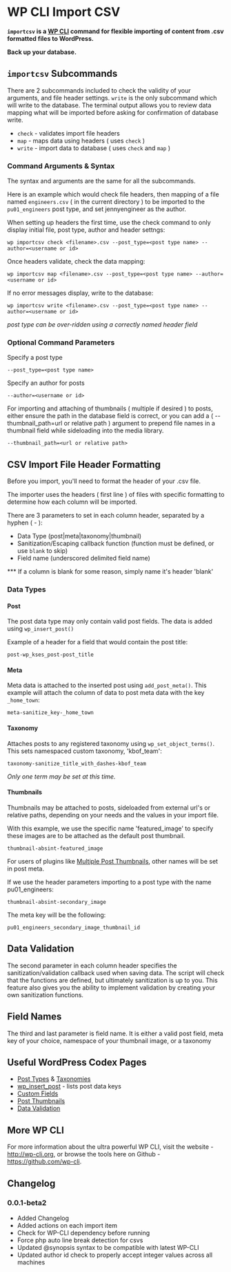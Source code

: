 WP CLI Import CSV
=================

**`importcsv` is a [WP CLI](http://wp-cli.org) command for flexible importing of content from .csv formatted files to WordPress.**

**Back up your database.**

`importcsv` Subcommands
-----------------------

There are 2 subcommands included to check the validity of your arguments, and file header settings. `write` is the only subcommand which will write to the database. The terminal output allows you to review data mapping what will be imported before asking for confirmation of database write.

* `check` - validates import file headers
* `map` - maps data using headers ( uses `check` )
* `write` - import data to database ( uses `check` and `map` )

### Command Arguments & Syntax

The syntax and arguments are the same for all the subcommands.

Here is an example which would check file headers, then mapping of a file named `engineers.csv` ( in the current directory ) to be imported to the `pu01_engineers` post type, and set jennyengineer as the author.

When setting up headers the first time, use the check command to only display initial file, post type, author and header settngs:

    wp importcsv check <filename>.csv --post_type=<post type name> --author=<username or id>

Once headers validate, check the data mapping:

    wp importcsv map <filename>.csv --post_type=<post type name> --author=<username or id>

If no error messages display, write to the database:

    wp importcsv write <filename>.csv --post_type=<post type name> --author=<username or id>

*post type can be over-ridden using a correctly named header field*

### Optional Command Parameters

Specify a post type

    --post_type=<post type name>

Specify an author for posts

    --author=<username or id>

For importing and attaching of thumbnails ( multiple if desired ) to posts, either ensure the path in the database field is correct, or you can add a ( --thumbnail_path=url or relative path ) argument to prepend file names in a thumbnail field while sideloading into the media library.

    --thumbnail_path=<url or relative path>

CSV Import File Header Formatting
---------------------------------

Before you import, you'll need to format the header of your .csv file.

The importer uses the headers ( first line ) of files with specific formatting to determine how each column will be imported.

There are 3 parameters to set in each column header, separated by a hyphen ( - ):

* Data Type (post|meta|taxonomy|thumbnail)
* Sanitization/Escaping callback function (function must be defined, or use `blank` to skip)
* Field name (underscored delimited field name)

*** If a column is blank for some reason, simply name it's header 'blank'

### Data Types

#### Post

The post data type may only contain valid post fields. The data is added using `wp_insert_post()`

Example of a header for a field that would contain the post title:

    post-wp_kses_post-post_title

#### Meta

Meta data is attached to the inserted post using `add_post_meta()`. This example will attach the column of data to post meta data with the key `_home_town`:

    meta-sanitize_key-_home_town

#### Taxonomy

Attaches posts to any registered taxonomy using `wp_set_object_terms()`. This sets namespaced custom taxonomy, 'kbof_team':

    taxonomy-sanitize_title_with_dashes-kbof_team

*Only one term may be set at this time.*

#### Thumbnails

Thumbnails may be attached to posts, sideloaded from external url's or relative paths, depending on your needs and the values in your import file.

With this example, we use the specific name 'featured_image' to specify these images are to be attached as the default post thumbnail.

    thumbnail-absint-featured_image

For users of plugins like [Multiple Post Thumbnails](https://github.com/voceconnect/multi-post-thumbnails), other names will be set in post meta.

If we use the header parameters importing to a post type with the name pu01_engineers:

    thumbnail-absint-secondary_image

The meta key will be the following:

    pu01_engineers_secondary_image_thumbnail_id

## Data Validation

The second parameter in each column header specifies the sanitization/validation callback used when saving data. The script will check that the functions are defined, but ultimately sanitization is up to you. This feature also gives you the ability to implement validation by creating your own sanitization functions.

## Field Names

The third and last parameter is field name. It is either a valid post field, meta key of your choice, namespace of your thumbnail image, or a taxonomy

## Useful WordPress Codex Pages

* [Post Types](http://codex.wordpress.org/Post_Types) & [Taxonomies](http://codex.wordpress.org/Taxonomies)
* [wp_insert_post](http://codex.wordpress.org/Function_Reference/wp_insert_post) - lists post data keys
* [Custom Fields](http://codex.wordpress.org/Custom_Fields)
* [Post Thumbnails](https://codex.wordpress.org/Post_Thumbnails)
* [Data Validation](http://codex.wordpress.org/Data_Validation)

## More WP CLI

For more information about the ultra powerful WP CLI, visit the website - http://wp-cli.org, or browse the tools here on Github - https://github.com/wp-cli.

## Changelog

### 0.0.1-beta2
- Added Changelog
- Added actions on each import item
- Check for WP-CLI dependency before running
- Force php auto line break detection for csvs
- Updated @synopsis syntax to be compatible with latest  WP-CLI
- Updated author id check to properly accept integer values across all machines

